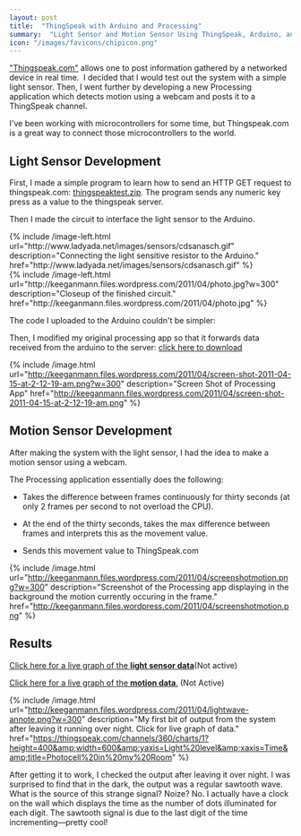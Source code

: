 ```yaml
---
layout: post
title:  "ThingSpeak with Arduino and Processing"
summary:  "Light Sensor and Motion Sensor Using ThingSpeak, Arduino, and Processing"
icon: "/images/favicons/chipicon.png"
---
```


["Thingspeak.com"](http://www.thingspeak.com) allows one to post information gathered by a networked device in real time.  I decided that I would test out the system with a simple light sensor.  Then, I went further by developing a new Processing application which detects motion using a webcam and posts it to a ThingSpeak channel.

I've been working with microcontrollers for some time, but Thingspeak.com is a great way to connect those microcontrollers to the world.

Light Sensor Development
------------

First, I made a simple program to learn how to send an HTTP GET request to thingspeak.com: <a href="https://docs.google.com/leaf?id=0B2ZbLCPalrgEZWZjNWMxYjYtZTZmYS00YTExLThkNWYtYzI0ZjYxYWY4YzRm&amp;hl=en">thingspeaktest.zip</a>. The program sends any numeric key press as a value to the thingspeak server.



Then I made the circuit to interface the light sensor to the Arduino.

<div class="row">
  <div class="col-xs-3">
    {% include /image-left.html url="http://www.ladyada.net/images/sensors/cdsanasch.gif" description="Connecting the light sensitive resistor to the Arduino." href="http://www.ladyada.net/images/sensors/cdsanasch.gif" %}
  </div>
  <div class="col-xs-9">
    {% include /image-left.html url="http://keeganmann.files.wordpress.com/2011/04/photo.jpg?w=300" description="Closeup of the finished circuit." href="http://keeganmann.files.wordpress.com/2011/04/photo.jpg" %}
  </div>
</div>

The code I uploaded to the Arduino couldn't be simpler:

<script src="https://gist.github.com/a4d43618d4c1ae9a273a.js"></script>

Then, I modified my original processing app so that it forwards data received from the arduino to the server: [click here to download](https://docs.google.com/leaf?id=0B2ZbLCPalrgEZDdjMzVlYTYtMjhlMy00ZDlhLWJjYTMtNjc0ODc2YWIzYzZi&amp;sort=name&amp;layout=list&amp;num=50)

{% include /image.html url="http://keeganmann.files.wordpress.com/2011/04/screen-shot-2011-04-15-at-2-12-19-am.png?w=300" description="Screen Shot of Processing App" href="http://keeganmann.files.wordpress.com/2011/04/screen-shot-2011-04-15-at-2-12-19-am.png" %}

Motion Sensor Development
------------

After making the system with the light sensor, I had the idea to make a motion sensor using a webcam.

The Processing application essentially does the following:

* Takes the difference between frames continuously for thirty seconds (at only 2 frames per second to not overload the CPU).

* At the end of the thirty seconds, takes the max difference between frames and interprets this as the movement value.

* Sends this movement value to ThingSpeak.com

{% include /image.html url="http://keeganmann.files.wordpress.com/2011/04/screenshotmotion.png?w=300" description="Screenshot of the Processing app displaying in the background the motion currently occuring in the frame." href="http://keeganmann.files.wordpress.com/2011/04/screenshotmotion.png" %}


Results
---------

[Click here for a live graph of the <strong>light sensor data</strong>](https://www.thingspeak.com/channels/360/charts/1?height=400&amp;width=600&amp;timescale=1&amp;yaxis=Light%20level&amp;xaxis=Time&amp;title=Photocell%20in%20my%20Room)(Not active)

<a href="https://thingspeak.com/channels/539/charts/1?height=400&amp;width=600">Click here for a live graph of the <strong>motion data</strong>.</a> (Not Active)

{% include /image.html url="http://keeganmann.files.wordpress.com/2011/04/lightwave-annote.png?w=300" description="My first bit of output from the system after leaving it running over night. Click for live graph of data." href="https://thingspeak.com/channels/360/charts/1?height=400&amp;width=600&amp;yaxis=Light%20level&amp;xaxis=Time&amp;title=Photocell%20in%20my%20Room" %}

After getting it to work, I checked the output after leaving it over night. I was surprised to find that in the dark, the output was a regular sawtooth wave. What is the source of this strange signal? Noize? No. I actually have a clock on the wall which displays the time as the number of dots illuminated for each digit. The sawtooth signal is due to the last digit of the time incrementing—pretty cool!

